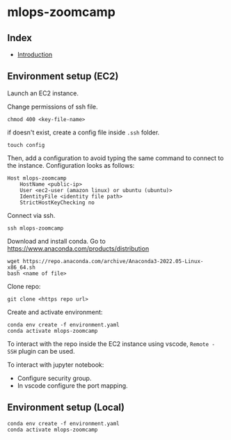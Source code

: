 # mlops-zoomcamp

## Index

- [Introduction](01-intro/)

## Environment setup (EC2)

Launch an EC2 instance.

Change permissions of ssh file.

```
chmod 400 <key-file-name>
```

if doesn't exist, create a config file inside `.ssh` folder.

```
touch config
```

Then, add a configuration to avoid typing the same command to connect to the instance. Configuration looks as follows:

```
Host mlops-zoomcamp
    HostName <public-ip>
    User <ec2-user (amazon linux) or ubuntu (ubuntu)>
    IdentityFile <identity file path>
    StrictHostKeyChecking no
```

Connect via ssh.

```
ssh mlops-zoomcamp
```

Download and install conda. Go to https://www.anaconda.com/products/distribution

```
wget https://repo.anaconda.com/archive/Anaconda3-2022.05-Linux-x86_64.sh
bash <name of file>
```

Clone repo:

```
git clone <https repo url>
```

Create and activate environment:

```
conda env create -f environment.yaml
conda activate mlops-zoomcamp
```

To interact with the repo inside the EC2 instance using vscode, `Remote - SSH` plugin can be used.

To interact with jupyter notebook:

- Configure security group.
- In vscode configure the port mapping.

## Environment setup (Local)

```
conda env create -f environment.yaml
conda activate mlops-zoomcamp
```
